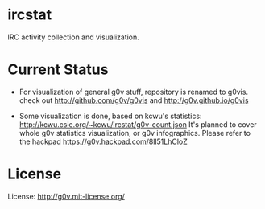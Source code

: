 ircstat
=======

IRC activity collection and visualization.

Current Status
=======

* For visualization of general g0v stuff, repository is renamed to g0vis. check out http://github.com/g0v/g0vis and http://g0v.github.io/g0vis

* Some visualization is done, based on kcwu's statistics: http://kcwu.csie.org/~kcwu/ircstat/g0v-count.json
It's planned to cover whole g0v statistics visualization, or g0v infographics. Please refer to the hackpad https://g0v.hackpad.com/8ll51LhCloZ

License
=======
License: http://g0v.mit-license.org/
